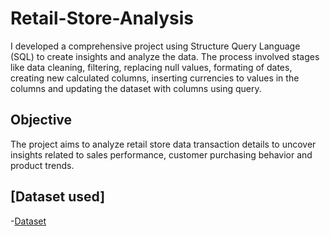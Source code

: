 # Retail-Store-Analysis
I developed a comprehensive project using Structure Query Language (SQL) to create insights and analyze the data. The process involved stages like data cleaning, filtering, replacing null values, formating of dates, creating new calculated columns, inserting currencies to values in the columns and updating the dataset with columns using query.
## Objective
The project aims to analyze retail store data transaction details to uncover insights related to sales performance, customer purchasing behavior and product trends.
## [Dataset used]
-<a href= "https://github.com/Slyomeye/Retail-Store-Analysis/blob/main/retail_store_sales.csv">Dataset</a>
